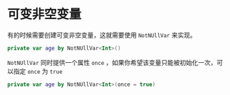 # 可变非空变量

有的时候需要创建可变非空变量，这就需要使用 `NotNUllVar` 来实现。

```kotlin
private var age by NotNUllVar<Int>()
```

`NotNUllVar` 同时提供一个属性 `once` ，如果你希望该变量只能被初始化一次，可以指定 `once` 为 `true`

```kotlin
private var age by NotNUllVar<Int>(once = true)
```
